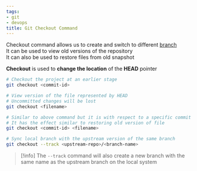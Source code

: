 ```yaml
---
tags:
- git
- devops
title: Git Checkout Command
---
```


Checkout command allows us to create and switch to different [branch](git-branch-command.md)  
It can be used to view old versions of the repository  
It can also be used to restore files from old snapshot

**Checkout** is used to **change the location** of the **HEAD** pointer

````bash
# Checkout the project at an earlier stage
git checkout <commit-id>

# View version of the file represented by HEAD
# Uncommitted changes will be lost
git checkout <filename>

# Similar to above command but it is with respect to a specific commit
# It has the effect similar to restoring old version of file
git checkout <commit-id> <filename> 

# Sync local branch with the upstream version of the same branch
git checkout --track <upstream-repo>/<branch-name>
````

 > [!info]
 > The `--track` command will also create a new branch with the same name as the upstream branch on the local system